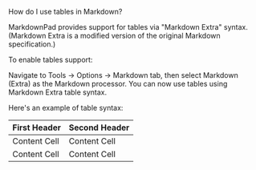How do I use tables in Markdown?

MarkdownPad provides support for tables via "Markdown Extra" syntax. (Markdown Extra is a modified version of the original Markdown specification.)

To enable tables support:

Navigate to Tools → Options → Markdown tab, then select Markdown (Extra) as the Markdown processor.
You can now use tables using Markdown Extra table syntax.

Here's an example of table syntax:

First Header  | Second Header
------------- | -------------
Content Cell  | Content Cell
Content Cell  | Content Cell